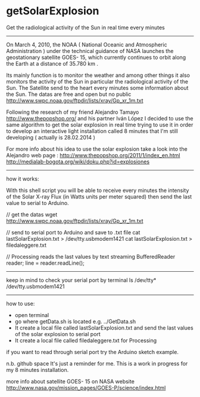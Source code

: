 getSolarExplosion
=================

Get the radiological activity of the Sun in real time every minutes
___

On March 4, 2010, the NOAA ( National Oceanic and Atmospheric Administration ) under the technical guidance of NASA launches the geostationary satellite GOES- 15, which currently continues to orbit along the Earth at a distance of 35.780 km .

Its mainly function is to monitor the weather and among other things it also monitors the activity of the Sun in particular the radiological activity of the Sun. The Satellite send to the heart every minutes some information about the Sun. The datas are free and open but no public http://www.swpc.noaa.gov/ftpdir/lists/xray/Gp_xr_1m.txt

Following the research of my friend Alejandro Tamayo http://www.thepopshop.org/ and his partner Iván López I decided to use the same algorithm to get the solar explosion in real time trying to use it in order to develop an interactive light installation called 8 minutes that I'm still developing ( actually is 28.02.2014 )

For more info about his idea to use the solar explosion take a look into the Alejandro web page :
http://www.thepopshop.org/2011/1/index_en.html
http://medialab-bogota.org/wiki/doku.php?id=explosiones

___
how it works:

With this shell script you will be able to receive every minutes the intensity of the Solar X-ray Flux (in Watts units per meter squared)  then send the last value to serial to Arduino. 

// get the datas
  wget http://www.swpc.noaa.gov/ftpdir/lists/xray/Gp_xr_1m.txt

// send to serial port to Arduino and save to .txt file
  cat lastSolarExplosion.txt > /dev/tty.usbmodem1421
  cat lastSolarExplosion.txt > filedaleggere.txt

// Processing reads the last values by text streaming 
  BufferedReader reader;
  line = reader.readLine();

___

keep in mind to check your serial port by terminal ls /dev/tty*
/dev/tty.usbmodem1421

___
how to use:
- open terminal 
- go where getData.sh is located e.g. ../GetData.sh 
- It create a local file called lastSolarExplosion.txt and send the last values of the solar explosion to serial port
- It create a local file called filedaleggere.txt for Processing 

if you want to read through serial port try the Arduino sketch example.

n.b.
github space It's just a reminder for me. This is a work in progress for my 8 minutes installation.

more info about satellite GOES- 15 on NASA website http://www.nasa.gov/mission_pages/GOES-P/science/index.html



